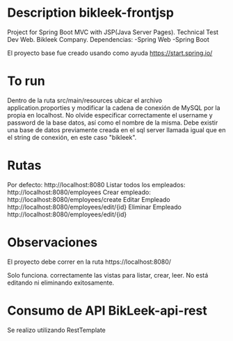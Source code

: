 # Description bikleek-frontjsp
 Project for Spring Boot MVC with JSP(Java Server Pages). Technical Test Dev Web. Bikleek Company.
 Dependencias:
 -Spring Web
 -Spring Boot
 
 El proyecto base fue creado usando como ayuda https://start.spring.io/
 
 
# To run
Dentro de la ruta src/main/resources ubicar el archivo application.proporties y modificar la cadena de conexión de MySQL por la propia en localhost. No olvide especificar correctamente el username y password de la base datos, así como el nombre de la misma. Debe existir una base de datos previamente creada en el sql server llamada igual que en el string de conexión, en este caso "bikleek".

# Rutas
Por defecto: http://localhost:8080
Listar todos los empleados: http://localhost:8080/employees
Crear empleado: http://localhost:8080/employees/create
Editar Empleado http://localhost:8080/employees/edit/{id}
Eliminar Empleado http://localhost:8080/employees/edit/{id}

# Observaciones
El proyecto debe correr en la ruta https://localhost:8080/

Solo funciona. correctamente las vistas para listar, crear, leer. No está editando ni eliminando exitosamente.

# Consumo de API BikLeek-api-rest
Se realizo utilizando RestTemplate



